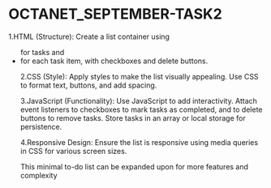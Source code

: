 # OCTANET_SEPTEMBER-TASK2

1.HTML (Structure): Create a list container using <ul> for tasks and <li> for each task item, with checkboxes and delete buttons.

2.CSS (Style): Apply styles to make the list visually appealing. Use CSS to format text, buttons, and add spacing.

3.JavaScript (Functionality): Use JavaScript to add interactivity. Attach event listeners to checkboxes to mark tasks as completed, and to delete buttons to remove tasks. Store tasks in an array or local storage for persistence.

4.Responsive Design: Ensure the list is responsive using media queries in CSS for various screen sizes.

 This minimal to-do list can be expanded upon for more features and complexity
